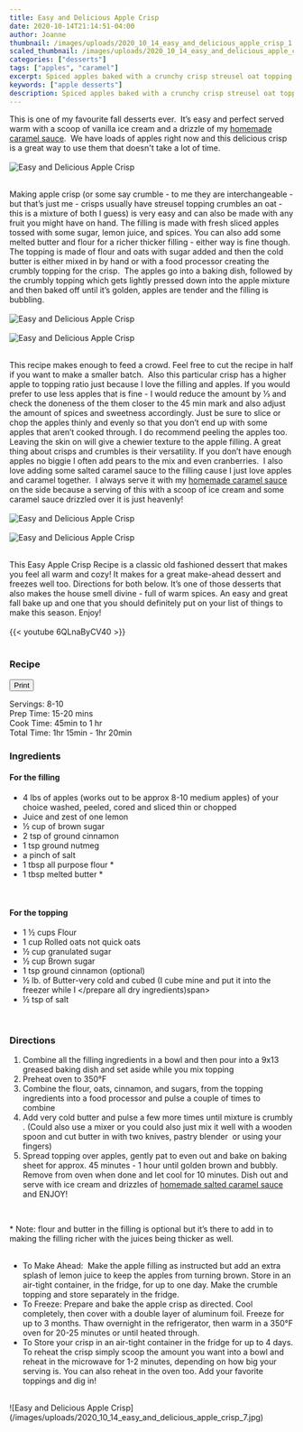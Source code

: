 ```yaml
---
title: Easy and Delicious Apple Crisp
date: 2020-10-14T21:14:51-04:00
author: Joanne
thumbnail: /images/uploads/2020_10_14_easy_and_delicious_apple_crisp_1.jpg
scaled_thumbnail: /images/uploads/2020_10_14_easy_and_delicious_apple_crisp_0.jpg
categories: ["desserts"]
tags: ["apples", "caramel"]
excerpt: Spiced apples baked with a crunchy crisp streusel oat topping 
keywords: ["apple desserts"]
description: Spiced apples baked with a crunchy crisp streusel oat topping 
---
```

<span class="blog-text">

This is one of my favourite fall desserts ever.  It’s easy and perfect served warm with a scoop of vanilla ice cream and a drizzle of my [homemade caramel sauce](https://www.oliveandmango.com/homemade-salted-caramel-sauce/).  We have loads of apples right now and this delicious crisp is a great way to use them that doesn't take a lot of time. 
</br>
</br>
![Easy and Delicious Apple Crisp](/images/uploads/2020_10_14_easy_and_delicious_apple_crisp_2.jpg)
</br>
</br>

Making apple crisp (or some say crumble - to me they are interchangeable - but that’s just me - crisps usually have streusel topping crumbles an oat - this is a mixture of both I guess) is very easy and can also be made with any fruit you might have on hand. The filling is made with fresh sliced apples tossed with some sugar, lemon juice, and spices. You can also add some melted butter and flour for a richer thicker filling - either way is fine though. The topping is made of flour and oats with sugar added and then the cold butter is either mixed in by hand or with a food processor creating the crumbly topping for the crisp.  The apples go into a baking dish, followed by the crumbly topping which gets lightly pressed down into the apple mixture and then baked off until it’s golden, apples are tender and the filling is bubbling. 
</br>
</br>
![Easy and Delicious Apple Crisp](/images/uploads/2020_10_14_easy_and_delicious_apple_crisp_3.jpg)
</br>
</br>
![Easy and Delicious Apple Crisp](/images/uploads/2020_10_14_easy_and_delicious_apple_crisp_4.jpg)
</br>
</br>

This recipe makes enough to feed a crowd. Feel free to cut the recipe in half if you want to make a smaller batch.  Also this particular crisp has a higher apple to topping ratio just because I love the filling and apples. If you would prefer to use less apples that is fine - I would reduce the amount by &frac13; and check the doneness of the them closer to the 45 min mark and also adjust the amount of spices and sweetness accordingly. Just be sure to slice or chop the apples thinly and evenly so that you don’t end up with some apples that aren’t cooked through. I do recommend peeling the apples too. Leaving the skin on will give a chewier texture to the apple filling. A great thing about crisps and crumbles is their versatility. If you don’t have enough apples no biggie I often add pears to the mix and even cranberries.  I also love adding some salted caramel sauce to the filling cause I just love apples and caramel together.  I always serve it with my [homemade caramel sauce](https://www.oliveandmango.com/homemade-salted-caramel-sauce/) on the side because a serving of this with a scoop of ice cream and some caramel sauce drizzled over it is just heavenly! 
</br>
</br>
![Easy and Delicious Apple Crisp](/images/uploads/2020_10_14_easy_and_delicious_apple_crisp_5.jpg)
</br>
</br>
![Easy and Delicious Apple Crisp](/images/uploads/2020_10_14_easy_and_delicious_apple_crisp_6.jpg)
</br>
</br>

This Easy Apple Crisp Recipe is a classic old fashioned dessert that makes you feel all warm and cozy! It makes for a great make-ahead dessert and freezes well too. Directions for both below. It’s one of those desserts that also makes the house smell divine - full of warm spices. An easy and great fall bake up and one that you should definitely put on your list of things to make this season. Enjoy! 
</br>
</br>
{{< youtube 6QLnaByCV40 >}}
</br>
</br>
</span>

### Recipe
<div print_button><form>
<input type="button" value="Print" class="btn__print" onClick="window.print()">
</form></div>

<div>Servings: <span itemprop="recipeYield">8-10</div>
<div>Prep Time: <meta itemprop="prepTime" content="PT20M">15-20 mins</div>
<div>Cook Time: <meta itemprop="cookTime" content="PT60M">45min to 1 hr</div>
Total Time: 1hr 15min - 1hr 20min  
</br>

### Ingredients

#### For the filling

* <span itemprop="recipeIngredient">4 lbs of apples (works out to be approx 8-10 medium apples) of your choice washed, peeled, cored and sliced thin or chopped </span>
* <span itemprop="recipeIngredient">Juice and zest of one lemon </span>
* <span itemprop="recipeIngredient">&frac12; cup of brown sugar </span>
* <span itemprop="recipeIngredient">2 tsp of ground cinnamon</span>
* <span itemprop="recipeIngredient">1 tsp ground nutmeg</span>
* <span itemprop="recipeIngredient">a pinch of salt</span>
* <span itemprop="recipeIngredient">1 tbsp all purpose flour &ast;</span>
* <span itemprop="recipeIngredient">1 tbsp melted butter &ast;</span>
</br>

#### For the topping

* <span itemprop="recipeIngredient">1 &frac12; cups Flour</span>
* <span itemprop="recipeIngredient">1 cup Rolled oats not quick oats</span>
* <span itemprop="recipeIngredient">&frac12; cup granulated sugar</span>
* <span itemprop="recipeIngredient">&frac12; cup Brown sugar</span>
* <span itemprop="recipeIngredient">1 tsp ground cinnamon (optional) </span>
* <span itemprop="recipeIngredient">&frac12; lb. of Butter-very cold and cubed (I cube mine and put it into the freezer while I </prepare all dry ingredients)span>
* <span itemprop="recipeIngredient">&frac12; tsp of salt </span>
</br>

### Directions

1. Combine all the filling ingredients in a bowl and then pour into a 9x13 greased baking dish and set aside while you mix topping
2. Preheat oven to 350°F 
1. Combine the flour, oats, cinnamon, and sugars, from the topping ingredients into a food processor and pulse a couple of times to combine
1. Add very cold butter and pulse a few more times until mixture is crumbly . (Could also use a mixer or you could also just mix it well with a wooden spoon and cut butter in with two knives, pastry blender  or using your fingers)
1. Spread topping over apples, gently pat to even out and bake on baking sheet for approx. 45 minutes - 1 hour until golden brown and bubbly. Remove from oven when done and let cool for 10 minutes. Dish out and serve with ice cream and drizzles of [homemade salted caramel sauce](https://www.oliveandmango.com/homemade-salted-caramel-sauce/) and ENJOY! 
</br>

&ast; Note: flour and butter in the filling is optional but it’s there to add in to making the filling richer with the juices being thicker as well. 
</br>
</br>

* To Make Ahead:  Make the apple filling as instructed but add an extra splash of lemon juice to keep the apples from turning brown. Store in an air-tight container, in the fridge, for up to one day. Make the crumble topping and store separately in the fridge.
* To Freeze: Prepare and bake the apple crisp as directed. Cool completely, then cover with a double layer of aluminum foil. Freeze for up to 3 months. Thaw overnight in the refrigerator, then warm in a 350°F oven for 20-25 minutes or until heated through.
* To Store your crisp in an air-tight container in the fridge for up to 4 days.
To reheat the crisp simply scoop the amount you want into a bowl and reheat in the microwave for 1-2 minutes, depending on how big your serving is. You can also reheat in the oven too. Add your favorite toppings and dig in!

</br>
![Easy and Delicious Apple Crisp](/images/uploads/2020_10_14_easy_and_delicious_apple_crisp_7.jpg)